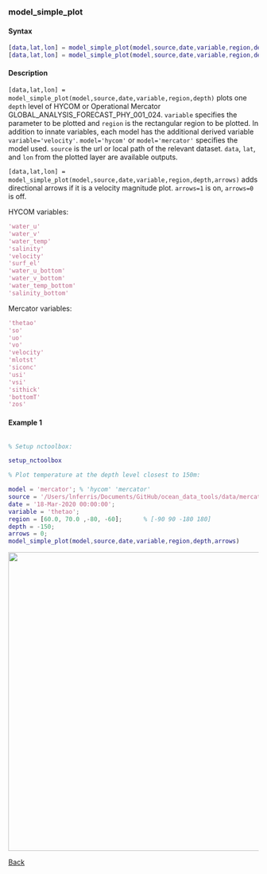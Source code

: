 ### model_simple_plot

#### Syntax

```Matlab
[data,lat,lon] = model_simple_plot(model,source,date,variable,region,depth)
[data,lat,lon] = model_simple_plot(model,source,date,variable,region,depth,arrows)
```
#### Description

``[data,lat,lon] = model_simple_plot(model,source,date,variable,region,depth)`` plots one ``depth`` level of HYCOM or Operational Mercator GLOBAL_ANALYSIS_FORECAST_PHY_001_024. ``variable`` specifies the parameter to be plotted and ``region`` is the rectangular region to be plotted. In addition to innate variables, each model has the additional derived variable ``variable='velocity'``. ``model='hycom'`` or ``model='mercator'`` specifies the model used. ``source`` is the url or local path of the relevant dataset. ``data``, ``lat``, and ``lon`` from the plotted layer are available outputs.

``[data,lat,lon] = model_simple_plot(model,source,date,variable,region,depth,arrows)`` adds directional arrows if it is a velocity magnitude plot. ``arrows=1`` is on, ``arrows=0`` is off.

HYCOM variables: 
```Matlab
'water_u' 
'water_v' 
'water_temp' 
'salinity' 
'velocity' 
'surf_el' 
'water_u_bottom' 
'water_v_bottom' 
'water_temp_bottom' 
'salinity_bottom'
```
Mercator variables: 
```Matlab
'thetao' 
'so' 
'uo' 
'vo' 
'velocity'
'mlotst' 
'siconc'
'usi' 
'vsi' 
'sithick'
'bottomT' 
'zos'
```
                     

#### Example 1


```Matlab

% Setup nctoolbox: 

setup_nctoolbox

% Plot temperature at the depth level closest to 150m:

model = 'mercator'; % 'hycom' 'mercator'
source = '/Users/lnferris/Documents/GitHub/ocean_data_tools/data/mercator/global-analysis-forecast-phy-001-024_1593408360353.nc'; 
date = '18-Mar-2020 00:00:00';   
variable = 'thetao'; 
region = [60.0, 70.0 ,-80, -60];      % [-90 90 -180 180]
depth = -150;                
arrows = 0;  
model_simple_plot(model,source,date,variable,region,depth,arrows)

```
<img src="https://user-images.githubusercontent.com/24570061/88408553-b8147a80-cda1-11ea-98bf-e1d9b45aa53c.png" width="600">

[Back](https://github.com/lnferris/ocean_data_tools#plotting-gridded-data-without-building-structs-1)

